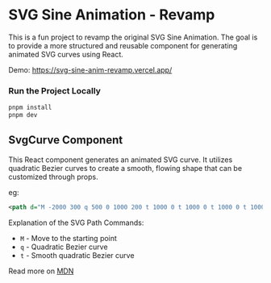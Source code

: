 # SVG Sine Animation - Revamp

This is a fun project to revamp the original SVG Sine Animation. The goal is to provide a more structured and reusable
component for generating animated SVG curves using React.

Demo: https://svg-sine-anim-revamp.vercel.app/

### Run the Project Locally

```bash
pnpm install
pnpm dev
```


## SvgCurve Component

This React component generates an animated SVG curve. It utilizes quadratic Bezier curves to create a smooth, flowing
shape that can be customized through props.

eg: 
```svg
<path d="M -2000 300 q 500 0 1000 200 t 1000 0 t 1000 0 t 1000 0 t 1000 0 t 1000 0 t 1000 0 t 1000 0" fill="none" stroke="hsl(150, 100%, 50%)" stroke-width="10" stroke-linecap="round"></path>
```

Explanation of the SVG Path Commands:
- `M` - Move to the starting point
- `q` - Quadratic Bezier curve
- `t` - Smooth quadratic Bezier curve

Read more on [MDN](https://developer.mozilla.org/en-US/docs/Web/SVG/Tutorial/Paths#path_data)
